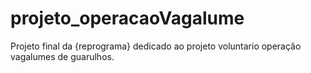 # projeto_operacaoVagalume
Projeto final da {reprograma} dedicado ao projeto voluntario operação vagalumes de guarulhos.
